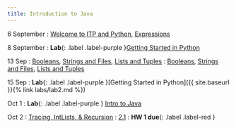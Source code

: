 ```yaml
---
title: Introduction to Java
---
```


6 September
: [Welcome to ITP and Python](https://brightspace.universiteitleiden.nl/d2l/le/lessons/240322/topics/2616960), [Expressions](https://brightspace.universiteitleiden.nl/d2l/le/lessons/240322/topics/2616961)

8 September
: **Lab**{: .label .label-purple }[Getting Started in Python](https://brightspace.universiteitleiden.nl/d2l/le/lessons/240322/topics/2619461)

13 Sep
: [Booleans](https://brightspace.universiteitleiden.nl/d2l/le/lessons/240322/topics/2628793), [Strings and Files](https://brightspace.universiteitleiden.nl/d2l/le/lessons/240322/topics/2630976), [Lists and Tuples](https://brightspace.universiteitleiden.nl/d2l/le/lessons/240322/topics/2630977)
  : [Booleans](https://brightspace.universiteitleiden.nl/d2l/le/lessons/240322/topics/2632195), [Strings and Files](https://brightspace.universiteitleiden.nl/d2l/le/lessons/240322/topics/2632197), [Lists and Tuples](https://brightspace.universiteitleiden.nl/d2l/le/lessons/240322/topics/2632196)

15 Sep
: **Lab**{: .label .label-purple }[Getting Started in Python]({{ site.baseurl }}{% link labs/lab2.md %})

Oct 1
: **Lab**{: .label .label-purple } [Intro to Java](#)

Oct 2
: [Tracing, IntLists, & Recursion](#)
  : [2.1](#)
: **HW 1 due**{: .label .label-red }
